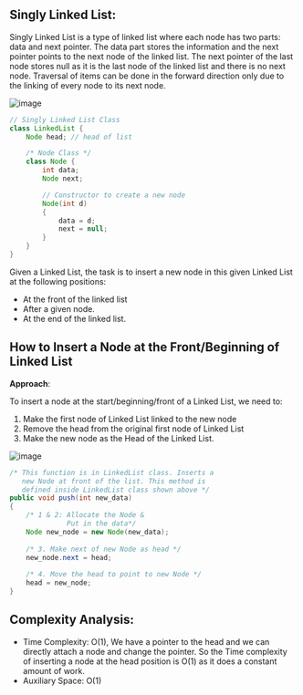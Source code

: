 ## Singly Linked List:

Singly Linked List is a type of linked list where each node has two parts: data and next pointer. The data part stores the information and the next pointer points to the next node of the linked list. The next pointer of the last node stores null as it is the last node of the linked list and there is no next node. Traversal of items can be done in the forward direction only due to the linking of every node to its next node.

![image](https://media.geeksforgeeks.org/wp-content/uploads/20240219155344/Singly-Linked-List.webp)

```java
// Singly Linked List Class
class LinkedList {
    Node head; // head of list

    /* Node Class */
    class Node {
        int data;
        Node next;

        // Constructor to create a new node
        Node(int d)
        {
            data = d;
            next = null;
        }
    }
}
```

Given a Linked List, the task is to insert a new node in this given Linked List at the following positions:

- At the front of the linked list  
- After a given node.
- At the end of the linked list.

## How to Insert a Node at the Front/Beginning of Linked List

**Approach**:

To insert a node at the start/beginning/front of a Linked List, we need to:

1) Make the first node of Linked List linked to the new node
2) Remove the head from the original first node of Linked List
3) Make the new node as the Head of the Linked List.

![image](https://media.geeksforgeeks.org/wp-content/uploads/20240222162726/Insertion-at-the-Beginning-of-Singly-Linked-List.webp)

```java
/* This function is in LinkedList class. Inserts a
   new Node at front of the list. This method is
   defined inside LinkedList class shown above */
public void push(int new_data)
{
    /* 1 & 2: Allocate the Node &
              Put in the data*/
    Node new_node = new Node(new_data);
 
    /* 3. Make next of new Node as head */
    new_node.next = head;
 
    /* 4. Move the head to point to new Node */
    head = new_node;
}
```

## Complexity Analysis:

- Time Complexity: O(1), We have a pointer to the head and we can directly attach a node and change the pointer. So the Time complexity of inserting a node at the head position is O(1) as it does a constant amount of work.
- Auxiliary Space: O(1)